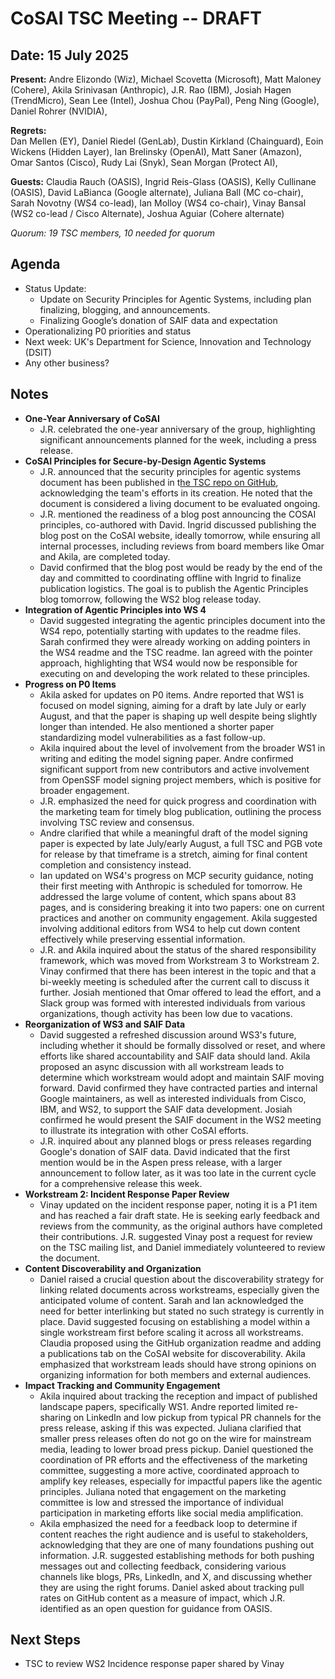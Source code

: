 # CoSAI TSC Meeting -- DRAFT

## Date: 15 July 2025

**Present:** Andre Elizondo (Wiz), Michael Scovetta (Microsoft), Matt Maloney (Cohere), Akila Srinivasan (Anthropic),  J.R. Rao (IBM),  Josiah Hagen (TrendMicro), Sean Lee (Intel), Joshua Chou (PayPal), Peng Ning (Google), Daniel Rohrer (NVIDIA),

**Regrets:**  
Dan Mellen (EY), Daniel Riedel (GenLab), Dustin Kirkland (Chainguard), Eoin Wickens (Hidden Layer), Ian Brelinsky (OpenAI), Matt Saner (Amazon), Omar Santos (Cisco),  Rudy Lai (Snyk), Sean Morgan (Protect AI),

**Guests:** Claudia Rauch (OASIS), Ingrid Reis-Glass (OASIS), Kelly Cullinane (OASIS), David LaBianca (Google alternate), Juliana Ball (MC co-chair), Sarah Novotny (WS4 co-lead), Ian Molloy (WS4 co-chair), Vinay Bansal (WS2 co-lead / Cisco Alternate), Joshua Aguiar (Cohere alternate)

*Quorum: 19 TSC members, 10 needed for quorum*

## Agenda

* Status Update:  
  * Update on Security Principles for Agentic Systems, including plan finalizing, blogging, and announcements.  
  * Finalizing Google’s donation of SAIF data and expectation  
* Operationalizing P0 priorities and status  
* Next week: UK's Department for Science, Innovation and Technology (DSIT)  
* Any other business?

## Notes

* **One-Year Anniversary of CoSAI**  
  * J.R. celebrated the one-year anniversary of the group, highlighting significant announcements planned for the week, including a press release.  
* **CoSAI Principles for Secure-by-Design Agentic Systems**  
  * J.R. announced that the security principles for agentic systems document has been published in t[he TSC repo on GitHub](https://github.com/cosai-oasis/cosai-tsc/blob/main/security-principles-for-agentic-systems.md), acknowledging the team's efforts in its creation. He noted that the document is considered a living document to be evaluated ongoing.  
  * J.R. mentioned the readiness of a blog post announcing the COSAI principles, co-authored with David. Ingrid discussed publishing the blog post on the CoSAI website, ideally tomorrow, while ensuring all internal processes, including reviews from board members like Omar and Akila, are completed today.  
  * David confirmed that the blog post would be ready by the end of the day and committed to coordinating offline with Ingrid to finalize publication logistics. The goal is to publish the Agentic Principles blog tomorrow, following the WS2 blog release today.  
* **Integration of Agentic Principles into WS 4**   
  * David suggested integrating the agentic principles document into the WS4 repo, potentially starting with updates to the readme files. Sarah confirmed they were already working on adding pointers in the WS4  readme and the TSC readme. Ian agreed with the pointer approach, highlighting that WS4 would now be responsible for executing on and developing the work related to these principles.  
* **Progress on P0 Items**  
  * Akila asked for updates on P0 items. Andre reported that WS1 is focused on model signing, aiming for a draft by late July or early August, and that the paper is shaping up well despite being slightly longer than intended.  He also mentioned a shorter paper standardizing model vulnerabilities as a fast follow-up.  
  * Akila inquired about the level of involvement from the broader WS1 in writing and editing the model signing paper. Andre confirmed significant support from new contributors and active involvement from OpenSSF model signing project members, which is positive for broader engagement.   
  * J.R. emphasized the need for quick progress and coordination with the marketing team for timely blog publication, outlining the process involving TSC review and consensus.  
  * Andre clarified that while a meaningful draft of the model signing paper is expected by late July/early August, a full TSC and PGB vote for release by that timeframe is a stretch, aiming for final content completion and consistency instead.   
  * Ian updated on WS4's progress on MCP security guidance, noting their first meeting with Anthropic is scheduled for tomorrow. He addressed the large volume of content, which spans about 83 pages, and is considering breaking it into two papers: one on current practices and another on community engagement. Akila suggested involving additional editors from WS4 to help cut down content effectively while preserving essential information.  
  * J.R. and Akila inquired about the status of the shared responsibility framework, which was moved from Workstream 3 to Workstream 2\. Vinay confirmed that there has been interest in the topic and that a bi-weekly meeting is scheduled after the current call to discuss it further. Josiah mentioned that Omar offered to lead the effort, and a Slack group was formed with interested individuals from various organizations, though activity has been low due to vacations.  
* **Reorganization of WS3 and SAIF Data**   
  * David suggested a refreshed discussion around WS3's future, including whether it should be formally dissolved or reset, and where efforts like shared accountability and SAIF data should land. Akila proposed an async discussion with all workstream leads to determine which workstream would adopt and maintain SAIF moving forward. David confirmed they have contracted parties and internal Google maintainers, as well as interested individuals from Cisco, IBM, and WS2, to support the SAIF data development. Josiah confirmed he would present the SAIF document in the WS2 meeting to illustrate its integration with other CoSAI efforts.  
  * J.R. inquired about any planned blogs or press releases regarding Google's donation of SAIF data. David indicated that the first mention would be in the Aspen press release, with a larger announcement to follow later, as it was too late in the current cycle for a comprehensive release this week.  
* **Workstream 2: Incident Response Paper Review**  
  * Vinay updated on the incident response paper, noting it is a P1 item and has reached a fair draft state. He is seeking early feedback and reviews from the community, as the original authors have completed their contributions. J.R. suggested Vinay post a request for review on the TSC mailing list, and Daniel immediately volunteered to review the document.  
* **Content Discoverability and Organization**  
  * Daniel raised a crucial question about the discoverability strategy for linking related documents across workstreams, especially given the anticipated volume of content. Sarah and Ian acknowledged the need for better interlinking but stated no such strategy is currently in place. David suggested focusing on establishing a model within a single workstream first before scaling it across all workstreams. Claudia proposed using the GitHub organization readme and adding a publications tab on the CoSAI website for discoverability. Akila emphasized that workstream leads should have strong opinions on organizing information for both members and external audiences.  
* **Impact Tracking and Community Engagement**   
  * Akila inquired about tracking the reception and impact of published landscape papers, specifically WS1. Andre reported limited re-sharing on LinkedIn and low pickup from typical PR channels for the press release, asking if this was expected. Juliana clarified that smaller press releases often do not go on the wire for mainstream media, leading to lower broad press pickup. Daniel questioned the coordination of PR efforts and the effectiveness of the marketing committee, suggesting a more active, coordinated approach to amplify key releases, especially for impactful papers like the agentic principles. Juliana noted that engagement on the marketing committee is low and stressed the importance of individual participation in marketing efforts like social media amplification.  
  * Akila emphasized the need for a feedback loop to determine if content reaches the right audience and is useful to stakeholders, acknowledging that they are one of many foundations pushing out information. J.R. suggested establishing methods for both pushing messages out and collecting feedback, considering various channels like blogs, PRs, LinkedIn, and X, and discussing whether they are using the right forums. Daniel asked about tracking pull rates on GitHub content as a measure of impact, which J.R. identified as an open question for guidance from OASIS.

## Next Steps

* TSC to review WS2 Incidence response paper shared by Vinay
